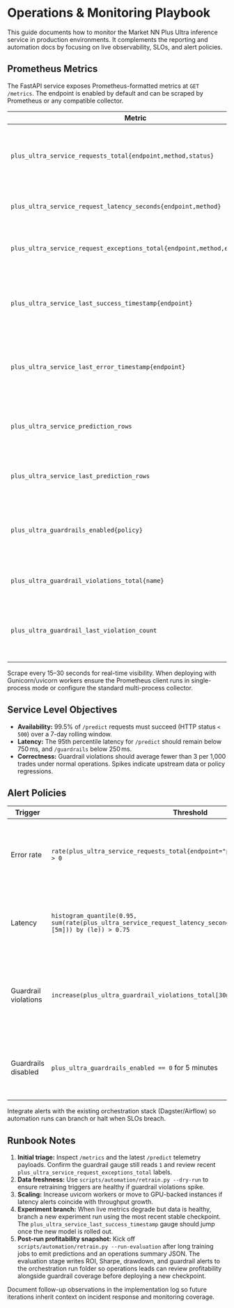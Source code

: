 # Operations & Monitoring Playbook

This guide documents how to monitor the Market NN Plus Ultra inference service in
production environments. It complements the reporting and automation docs by
focusing on live observability, SLOs, and alert policies.

## Prometheus Metrics

The FastAPI service exposes Prometheus-formatted metrics at `GET /metrics`. The
endpoint is enabled by default and can be scraped by Prometheus or any
compatible collector.

| Metric | Type | Description |
| --- | --- | --- |
| `plus_ultra_service_requests_total{endpoint,method,status}` | Counter | Request volume split by endpoint, method, and HTTP status. |
| `plus_ultra_service_request_latency_seconds{endpoint,method}` | Histogram | Latency distribution for each endpoint. |
| `plus_ultra_service_request_exceptions_total{endpoint,method,exception}` | Counter | Exception counts keyed by exception class. |
| `plus_ultra_service_last_success_timestamp{endpoint}` | Gauge | Unix timestamp of the most recent successful request per endpoint. |
| `plus_ultra_service_last_error_timestamp{endpoint}` | Gauge | Unix timestamp of the most recent failed request per endpoint. |
| `plus_ultra_service_prediction_rows` | Histogram | Distribution of prediction row counts returned by `/predict`. |
| `plus_ultra_service_last_prediction_rows` | Gauge | Row count of the most recent `/predict` response. |
| `plus_ultra_guardrails_enabled{policy}` | Gauge | Indicates whether guardrails are enabled (1) or disabled (0). |
| `plus_ultra_guardrail_violations_total{name}` | Counter | Cumulative guardrail violations by name. |
| `plus_ultra_guardrail_last_violation_count` | Gauge | Number of violations produced by the most recent `/guardrails` call. |

Scrape every 15–30 seconds for real-time visibility. When deploying with
Gunicorn/uvicorn workers ensure the Prometheus client runs in single-process
mode or configure the standard multi-process collector.

## Service Level Objectives

* **Availability:** 99.5% of `/predict` requests must succeed (HTTP status
  `< 500`) over a 7-day rolling window.
* **Latency:** The 95th percentile latency for `/predict` should remain below
  750 ms, and `/guardrails` below 250 ms.
* **Correctness:** Guardrail violations should average fewer than 3 per 1,000
  trades under normal operations. Spikes indicate upstream data or policy
  regressions.

## Alert Policies

| Trigger | Threshold | Action |
| --- | --- | --- |
| Error rate | `rate(plus_ultra_service_requests_total{endpoint="predict",status=~"5.."}[5m]) > 0` | Page the on-call engineer; check model checkpoint health and upstream data freshness. |
| Latency | `histogram_quantile(0.95, sum(rate(plus_ultra_service_request_latency_seconds_bucket{endpoint="predict"}[5m])) by (le)) > 0.75` | Create incident ticket; scale workers or investigate recent deployments. |
| Guardrail violations | `increase(plus_ultra_guardrail_violations_total[30m]) > 10` | Notify trading supervision to review recent trades; consider halting automation. |
| Guardrails disabled | `plus_ultra_guardrails_enabled == 0` for 5 minutes | Alert operations to verify configuration drift or intentional maintenance. |

Integrate alerts with the existing orchestration stack (Dagster/Airflow) so
automation runs can branch or halt when SLOs breach.

## Runbook Notes

1. **Initial triage:** Inspect `/metrics` and the latest `/predict` telemetry
   payloads. Confirm the guardrail gauge still reads `1` and review recent
   `plus_ultra_service_request_exceptions_total` labels.
2. **Data freshness:** Use `scripts/automation/retrain.py --dry-run` to ensure
   retraining triggers are healthy if guardrail violations spike.
3. **Scaling:** Increase uvicorn workers or move to GPU-backed instances if
   latency alerts coincide with throughput growth.
4. **Experiment branch:** When live metrics degrade but data is healthy, branch
   a new experiment run using the most recent stable checkpoint. The
   `plus_ultra_service_last_success_timestamp` gauge should jump once the new
   model is rolled out.
5. **Post-run profitability snapshot:** Kick off
   `scripts/automation/retrain.py --run-evaluation` after long training jobs to
   emit predictions and an operations summary JSON. The evaluation stage writes
   ROI, Sharpe, drawdown, and guardrail alerts to the orchestration run folder
   so operations leads can review profitability alongside guardrail coverage
   before deploying a new checkpoint.

Document follow-up observations in the implementation log so future iterations
inherit context on incident response and monitoring coverage.
